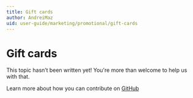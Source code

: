 ```yaml
---
title: Gift cards
author: AndreiMaz
uid: user-guide/marketing/promotional/gift-cards
---
```

# Gift cards

This topic hasn’t been written yet! You're more than welcome to help us with that.

Learn more about how you can contribute on [GitHub](https://github.com/nopSolutions/nopCommerce-Docs/blob/master/CONTRIBUTING.md)